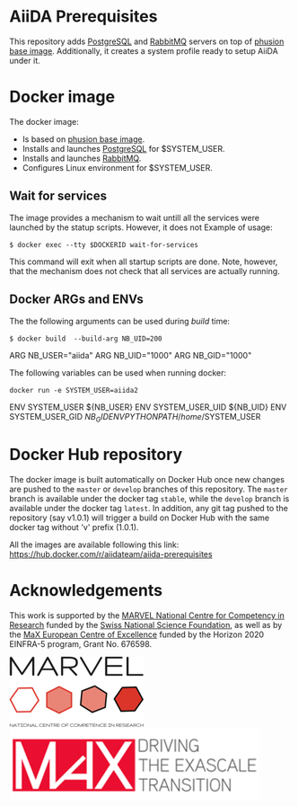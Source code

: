 # AiiDA Prerequisites

This repository adds
[PostgreSQL](https://www.postgresql.org/) and [RabbitMQ](https://www.rabbitmq.com/) servers on top of [phusion base image](https://github.com/phusion/baseimage-docker). Additionally, it creates a system profile ready to setup AiiDA under it.


# Docker image

The docker image:
 * Is based on [phusion base image](https://github.com/phusion/baseimage-docker).
 * Installs and launches [PostgreSQL](https://www.postgresql.org/) for $SYSTEM_USER.
 * Installs and launches [RabbitMQ](https://www.rabbitmq.com/).
 * Configures Linux environment for $SYSTEM_USER.

## Wait for services
The image provides a mechanism to wait untill all the services were launched by the statup scripts. However, it does not
Example of usage:

```
$ docker exec --tty $DOCKERID wait-for-services
```
This command will exit when all startup scripts are done.
Note, however, that the mechanism does not check that all services are actually running.

## Docker ARGs and ENVs
The the following arguments can be used during *build* time:
```
$ docker build  --build-arg NB_UID=200
```
ARG NB_USER="aiida"
ARG NB_UID="1000"
ARG NB_GID="1000"

The following variables can be used when running docker:
```
docker run -e SYSTEM_USER=aiida2
```
ENV SYSTEM_USER ${NB_USER}
ENV SYSTEM_USER_UID ${NB_UID}
ENV SYSTEM_USER_GID ${NB_GID}
ENV PYTHONPATH /home/$SYSTEM_USER

# Docker Hub repository

The docker image is built automatically on Docker Hub once new changes are pushed to the `master` or `develop` branches of this repository.
The `master` branch is available under the docker tag `stable`, while the `develop` branch is available under the docker tag `latest`.
In addition, any git tag pushed to the repository (say v1.0.1) will trigger a build on Docker Hub with the same docker tag without 'v' prefix (1.0.1).

All the images are available following this link: https://hub.docker.com/r/aiidateam/aiida-prerequisites


# Acknowledgements

This work is supported by the [MARVEL National Centre for Competency in Research](<http://nccr-marvel.ch>)
funded by the [Swiss National Science Foundation](<http://www.snf.ch/en>), as well as by the [MaX
European Centre of Excellence](<http://www.max-centre.eu/>) funded by the Horizon 2020 EINFRA-5 program,
Grant No. 676598.

![MARVEL](miscellaneous/logos/MARVEL.png)
![MaX](miscellaneous/logos/MaX.png)

